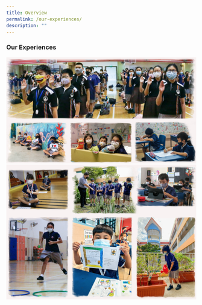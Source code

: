 ```yaml
---
title: Overview
permalink: /our-experiences/
description: ""
---
```

### **Our Experiences**

![](/images/exp1.png)
![](/images/exp2.png)